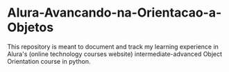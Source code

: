 # Alura-Avancando-na-Orientacao-a-Objetos

This repository is meant to document and track my learning experience in Alura's (online technology courses website) intermediate-advanced Object Orientation course in python.
